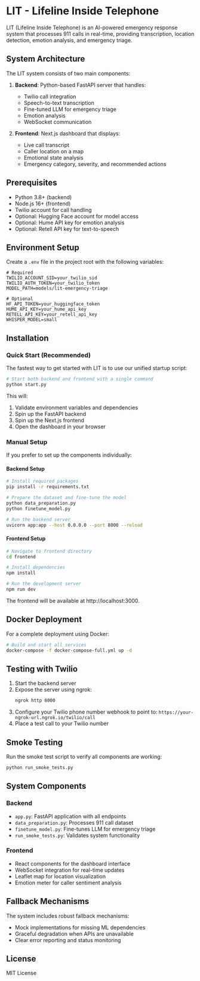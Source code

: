 # LIT - Lifeline Inside Telephone

LIT (Lifeline Inside Telephone) is an AI-powered emergency response system that processes 911 calls in real-time, providing transcription, location detection, emotion analysis, and emergency triage.

## System Architecture

The LIT system consists of two main components:

1. **Backend**: Python-based FastAPI server that handles:
   - Twilio call integration
   - Speech-to-text transcription
   - Fine-tuned LLM for emergency triage
   - Emotion analysis
   - WebSocket communication

2. **Frontend**: Next.js dashboard that displays:
   - Live call transcript
   - Caller location on a map
   - Emotional state analysis
   - Emergency category, severity, and recommended actions

## Prerequisites

- Python 3.8+ (backend)
- Node.js 16+ (frontend)
- Twilio account for call handling
- Optional: Hugging Face account for model access
- Optional: Hume API key for emotion analysis
- Optional: Retell API key for text-to-speech

## Environment Setup

Create a `.env` file in the project root with the following variables:

```
# Required
TWILIO_ACCOUNT_SID=your_twilio_sid
TWILIO_AUTH_TOKEN=your_twilio_token
MODEL_PATH=models/lit-emergency-triage

# Optional
HF_API_TOKEN=your_huggingface_token
HUME_API_KEY=your_hume_api_key
RETELL_API_KEY=your_retell_api_key
WHISPER_MODEL=small
```

## Installation

### Quick Start (Recommended)

The fastest way to get started with LIT is to use our unified startup script:

```bash
# Start both backend and frontend with a single command
python start.py
```

This will:
1. Validate environment variables and dependencies
2. Spin up the FastAPI backend
3. Spin up the Next.js frontend
4. Open the dashboard in your browser

### Manual Setup

If you prefer to set up the components individually:

#### Backend Setup

```bash
# Install required packages
pip install -r requirements.txt

# Prepare the dataset and fine-tune the model
python data_preparation.py
python finetune_model.py

# Run the backend server
uvicorn app:app --host 0.0.0.0 --port 8000 --reload
```

#### Frontend Setup

```bash
# Navigate to frontend directory
cd frontend

# Install dependencies
npm install

# Run the development server
npm run dev
```

The frontend will be available at http://localhost:3000.

## Docker Deployment

For a complete deployment using Docker:

```bash
# Build and start all services
docker-compose -f docker-compose-full.yml up -d
```

## Testing with Twilio

1. Start the backend server
2. Expose the server using ngrok:
   ```bash
   ngrok http 8000
   ```
3. Configure your Twilio phone number webhook to point to:
   `https://your-ngrok-url.ngrok.io/twilio/call`
4. Place a test call to your Twilio number

## Smoke Testing

Run the smoke test script to verify all components are working:

```bash
python run_smoke_tests.py
```

## System Components

### Backend

- `app.py`: FastAPI application with all endpoints
- `data_preparation.py`: Processes 911 call dataset
- `finetune_model.py`: Fine-tunes LLM for emergency triage
- `run_smoke_tests.py`: Validates system functionality

### Frontend

- React components for the dashboard interface
- WebSocket integration for real-time updates
- Leaflet map for location visualization
- Emotion meter for caller sentiment analysis

## Fallback Mechanisms

The system includes robust fallback mechanisms:
- Mock implementations for missing ML dependencies
- Graceful degradation when APIs are unavailable
- Clear error reporting and status monitoring

## License

MIT License
